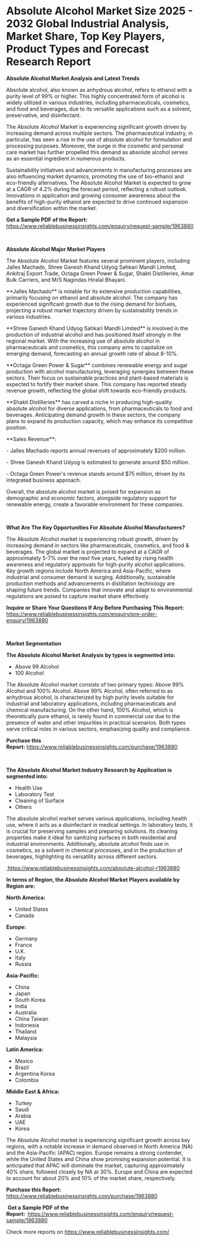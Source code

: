 <p><h1>Absolute Alcohol Market Size 2025 - 2032 Global Industrial Analysis, Market Share, Top Key Players, Product Types and Forecast Research Report</h1></p><p><strong>Absolute Alcohol Market Analysis and Latest Trends</strong></p>
<p><p>Absolute alcohol, also known as anhydrous alcohol, refers to ethanol with a purity level of 99% or higher. This highly concentrated form of alcohol is widely utilized in various industries, including pharmaceuticals, cosmetics, and food and beverages, due to its versatile applications such as a solvent, preservative, and disinfectant. </p><p>The Absolute Alcohol Market is experiencing significant growth driven by increasing demand across multiple sectors. The pharmaceutical industry, in particular, has seen a rise in the use of absolute alcohol for formulation and processing purposes. Moreover, the surge in the cosmetic and personal care market has further propelled this demand as absolute alcohol serves as an essential ingredient in numerous products.</p><p>Sustainability initiatives and advancements in manufacturing processes are also influencing market dynamics, promoting the use of bio-ethanol and eco-friendly alternatives. The Absolute Alcohol Market is expected to grow at a CAGR of 4.2% during the forecast period, reflecting a robust outlook. Innovations in application and growing consumer awareness about the benefits of high-purity ethanol are expected to drive continued expansion and diversification within the market.</p></p>
<p><strong>Get a Sample PDF of the Report:&nbsp;</strong> <a href="https://www.reliablebusinessinsights.com/enquiry/request-sample/1963880?utm_campaign=1674&utm_medium=2&utm_source=Github&utm_content=ia&utm_term=30012025&utm_id=absolute-alcohol">https://www.reliablebusinessinsights.com/enquiry/request-sample/1963880</a></p>
<p>&nbsp;</p>
<p><strong>Absolute Alcohol Major Market Players</strong></p>
<p><p>The Absolute Alcohol Market features several prominent players, including Jalles Machado, Shree Ganesh Khand Udyog Sahkari Mandli Limited, Ankitraj Export Trade, Octaga Green Power & Sugar, Shakti Distilleries, Amar Bulk Carriers, and M/S Nagindas Hiralal Bhayani.</p><p>**Jalles Machado** is notable for its extensive production capabilities, primarily focusing on ethanol and absolute alcohol. The company has experienced significant growth due to the rising demand for biofuels, projecting a robust market trajectory driven by sustainability trends in various industries.</p><p>**Shree Ganesh Khand Udyog Sahkari Mandli Limited** is involved in the production of industrial alcohol and has positioned itself strongly in the regional market. With the increasing use of absolute alcohol in pharmaceuticals and cosmetics, this company aims to capitalize on emerging demand, forecasting an annual growth rate of about 8-10%.</p><p>**Octaga Green Power & Sugar** combines renewable energy and sugar production with alcohol manufacturing, leveraging synergies between these sectors. Their focus on sustainable practices and plant-based materials is expected to fortify their market share. This company has reported steady revenue growth, reflecting the global shift towards eco-friendly products.</p><p>**Shakti Distilleries** has carved a niche in producing high-quality absolute alcohol for diverse applications, from pharmaceuticals to food and beverages. Anticipating demand growth in these sectors, the company plans to expand its production capacity, which may enhance its competitive position.</p><p>**Sales Revenue**: </p><p>- Jalles Machado reports annual revenues of approximately $200 million.</p><p>- Shree Ganesh Khand Udyog is estimated to generate around $50 million.</p><p>- Octaga Green Power's revenue stands around $75 million, driven by its integrated business approach.</p><p>Overall, the absolute alcohol market is poised for expansion as demographic and economic factors, alongside regulatory support for renewable energy, create a favorable environment for these companies.</p></p>
<p>&nbsp;</p>
<p><strong>What Are The Key Opportunities For Absolute Alcohol Manufacturers?</strong></p>
<p><p>The Absolute Alcohol market is experiencing robust growth, driven by increasing demand in sectors like pharmaceuticals, cosmetics, and food & beverages. The global market is projected to expand at a CAGR of approximately 5-7% over the next five years, fueled by rising health awareness and regulatory approvals for high-purity alcohol applications. Key growth regions include North America and Asia-Pacific, where industrial and consumer demand is surging. Additionally, sustainable production methods and advancements in distillation technology are shaping future trends. Companies that innovate and adapt to environmental regulations are poised to capture market share effectively.</p></p>
<p><strong>Inquire or Share Your Questions If Any Before Purchasing This Report:</strong> <a href="https://www.reliablebusinessinsights.com/enquiry/pre-order-enquiry/1963880?utm_campaign=1674&utm_medium=2&utm_source=Github&utm_content=ia&utm_term=30012025&utm_id=absolute-alcohol">https://www.reliablebusinessinsights.com/enquiry/pre-order-enquiry/1963880</a></p>
<p>&nbsp;</p>
<p><strong>Market Segmentation</strong></p>
<p><strong>The Absolute Alcohol Market Analysis by types is segmented into:</strong></p>
<p><ul><li>Above 99 Alcohol</li><li>100 Alcohol</li></ul></p>
<p><p>The Absolute Alcohol market consists of two primary types: Above 99% Alcohol and 100% Alcohol. Above 99% Alcohol, often referred to as anhydrous alcohol, is characterized by high purity levels suitable for industrial and laboratory applications, including pharmaceuticals and chemical manufacturing. On the other hand, 100% Alcohol, which is theoretically pure ethanol, is rarely found in commercial use due to the presence of water and other impurities in practical scenarios. Both types serve critical roles in various sectors, emphasizing quality and compliance.</p></p>
<p><strong>Purchase this Report:&nbsp;</strong><a href="https://www.reliablebusinessinsights.com/purchase/1963880?utm_campaign=1674&utm_medium=2&utm_source=Github&utm_content=ia&utm_term=30012025&utm_id=absolute-alcohol">https://www.reliablebusinessinsights.com/purchase/1963880</a></p>
<p>&nbsp;</p>
<p><strong>The Absolute Alcohol Market Industry Research by Application is segmented into:</strong></p>
<p><ul><li>Health Use</li><li>Laboratory Test</li><li>Cleaning of Surface</li><li>Others</li></ul></p>
<p><p>The absolute alcohol market serves various applications, including health use, where it acts as a disinfectant in medical settings. In laboratory tests, it is crucial for preserving samples and preparing solutions. Its cleaning properties make it ideal for sanitizing surfaces in both residential and industrial environments. Additionally, absolute alcohol finds use in cosmetics, as a solvent in chemical processes, and in the production of beverages, highlighting its versatility across different sectors.</p></p>
<p><a href="https://www.reliablebusinessinsights.com/absolute-alcohol-r1963880?utm_campaign=1674&utm_medium=2&utm_source=Github&utm_content=ia&utm_term=30012025&utm_id=absolute-alcohol">&nbsp;https://www.reliablebusinessinsights.com/absolute-alcohol-r1963880</a></p>
<p><strong>In terms of Region, the Absolute Alcohol Market Players available by Region are:</strong></p>
<p>
    <p> <strong> North America: </strong>
        <ul>
            <li>United States</li>
            <li>Canada</li>
        </ul>
        </p> 
    <p> <strong> Europe: </strong>
        <ul>
            <li>Germany</li>
            <li>France</li>
            <li>U.K.</li>
            <li>Italy</li>
            <li>Russia</li>
        </ul>
        </p> 
    <p> <strong> Asia-Pacific: </strong>
        <ul>
            <li>China</li>
            <li>Japan</li>
            <li>South Korea</li>
            <li>India</li>
            <li>Australia</li>
            <li>China Taiwan</li>
            <li>Indonesia</li>
            <li>Thailand</li>
            <li>Malaysia</li>
        </ul>
        </p> 
    <p> <strong> Latin America: </strong>
        <ul>
            <li>Mexico</li>
            <li>Brazil</li>
            <li>Argentina Korea</li>
            <li>Colombia</li>
        </ul>
        </p> 
    <p> <strong> Middle East & Africa: </strong>
        <ul>
            <li>Turkey</li>
            <li>Saudi</li>
            <li>Arabia</li>
            <li>UAE</li>
            <li>Korea</li>
        </ul>
    </p>
    </p>
<p><p>The Absolute Alcohol market is experiencing significant growth across key regions, with a notable increase in demand observed in North America (NA) and the Asia-Pacific (APAC) region. Europe remains a strong contender, while the United States and China show promising expansion potential. It is anticipated that APAC will dominate the market, capturing approximately 40% share, followed closely by NA at 30%. Europe and China are expected to account for about 20% and 10% of the market share, respectively.</p></p>
<p><strong>Purchase this Report: </strong><a href="https://www.reliablebusinessinsights.com/purchase/1963880?utm_campaign=1674&utm_medium=2&utm_source=Github&utm_content=ia&utm_term=30012025&utm_id=absolute-alcohol">https://www.reliablebusinessinsights.com/purchase/1963880</a></p>
<p>&nbsp;<strong>Get a Sample PDF of the Report:&nbsp;&nbsp;</strong><a href="https://www.reliablebusinessinsights.com/enquiry/request-sample/1963880?utm_campaign=1674&utm_medium=2&utm_source=Github&utm_content=ia&utm_term=30012025&utm_id=absolute-alcohol">https://www.reliablebusinessinsights.com/enquiry/request-sample/1963880</a></p>
<p><strong></strong></p>
<p>Check more reports on <a href="https://www.reliablebusinessinsights.com/?utm_campaign=1674&utm_medium=2&utm_source=Github&utm_content=ia&utm_term=30012025&utm_id=absolute-alcohol">https://www.reliablebusinessinsights.com/</a></p>